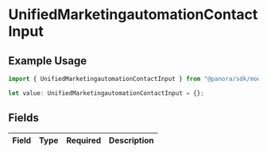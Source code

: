 # UnifiedMarketingautomationContactInput

## Example Usage

```typescript
import { UnifiedMarketingautomationContactInput } from "@panora/sdk/models/components";

let value: UnifiedMarketingautomationContactInput = {};
```

## Fields

| Field       | Type        | Required    | Description |
| ----------- | ----------- | ----------- | ----------- |